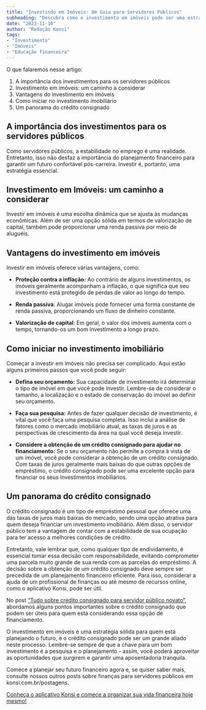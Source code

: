 ```yaml
---
title: "Investindo em Imóveis: Um Guia para Servidores Públicos"
subheading: "Descubra como o investimento em imóveis pode ser uma estratégia sólida para garantir uma aposentadoria tranquila."
date: "2023-11-10"
author: "Redação Konsi"
tags:
- "Investimento"
- "Imóveis"
- "Educação financeira"
---
```


O que falaremos nesse artigo:

1. A importância dos investimentos para os servidores públicos
2. Investimento em imóveis: um caminho a considerar
3. Vantagens do investimento em imóveis
4. Como iniciar no investimento imobiliário
5. Um panorama do crédito consignado

## A importância dos investimentos para os servidores públicos

Como servidores públicos, a estabilidade no emprego é uma realidade. Entretanto, isso não desfaz a importância do planejamento financeiro para garantir um futuro confortável pós-carreira. Investir é, portanto, uma estratégia essencial.

## Investimento em Imóveis: um caminho a considerar

Investir em imóveis é uma escolha dinâmica que se ajusta às mudanças econômicas. Além de ser uma opção sólida em termos de valorização de capital, também pode proporcionar uma renda passiva por meio de aluguéis.  

## Vantagens do investimento em imóveis

Investir em imóveis oferece várias vantagens, como:

- **Proteção contra a inflação:** Ao contrário de alguns investimentos, os imóveis geralmente acompanham a inflação, o que significa que seu investimento está protegido de perdas de valor ao longo do tempo.
  
- **Renda passiva**: Alugar imóveis pode fornecer uma forma constante de renda passiva, proporcionando um fluxo de dinheiro constante.

- **Valorização de capital**: Em geral, o valor dos imóveis aumenta com o tempo, tornando-os um bom investimento a longo prazo.

## Como iniciar no investimento imobiliário

Começar a investir em imóveis não precisa ser complicado. Aqui estão alguns primeiros passos que você pode seguir:

- **Defina seu orçamento:** Sua capacidade de investimento irá determinar o tipo de imóvel em que você pode investir. Lembre-se de considerar o tamanho, a localização e o estado de conservação do imóvel ao definir seu orçamento.

- **Faça sua pesquisa:** Antes de fazer qualquer decisão de investimento, é vital que você faça uma pesquisa completa. Isso inclui a análise de fatores como o mercado imobiliário atual, as taxas de juros e as perspectivas de crescimento da área na qual você deseja investir.

- **Considere a obtenção de um crédito consignado para ajudar no financiamento:** Se o seu orçamento não permite a compra à vista de um imóvel, você pode considerar a obtenção de um crédito consignado. Com taxas de juros geralmente mais baixas do que outras opções de empréstimo, o crédito consignado pode ser uma excelente opção para financiar os seus investimentos imobiliários.

## Um panorama do crédito consignado

O crédito consignado é um tipo de empréstimo pessoal que oferece uma das taxas de juros mais baixas do mercado, sendo uma opção atrativa para quem deseja financiar um investimento imobiliário. Além disso, o servidor público tem a vantagem de contar com a estabilidade de sua ocupação para ter acesso a melhores condições de crédito.

Entretanto, vale lembrar que, como qualquer tipo de endividamento, é essencial tomar essa decisão com responsabilidade, evitando comprometer uma parcela muito grande de sua renda com as parcelas do empréstimo. A decisão sobre a obtenção de um crédito consignado deve sempre ser precedida de um planejamento financeiro eficiente. Para isso, considerar a ajuda de um profissional de finanças ou até mesmo de recursos online, como o aplicativo Konsi, pode ser útil.  

No post [“Tudo sobre crédito consignado para servidor público novato”](https://konsi.com.br/postagem/tudo-sobre-credito-consignado-para-servidor-publico-novato.md), abordamos alguns pontos importantes sobre o crédito consignado que podem ser úteis para quem está considerando essa opção de financiamento.

O investimento em imóveis é uma estratégia sólida para quem está planejando o futuro, e o crédito consignado pode ser um grande aliado neste processo. Lembre-se sempre de que a chave para um bom investimento é a pesquisa e o planejamento - assim, você poderá aproveitar as oportunidades que surgirem e garantir uma aposentadoria tranquila. 

Comece a planejar seu futuro financeiro agora e, se quiser saber mais, consulte nossos outros posts sobre finanças para servidores públicos em konsi.com.br/postagens.

[Conheça o aplicativo Konsi e comece a organizar sua vida financeira hoje mesmo!](https://konsi.com.br/download-app)